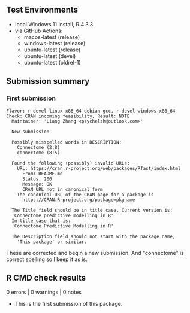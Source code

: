 ## Test Environments

* local Windows 11 install, R 4.3.3
* via GitHub Actions:
  * macos-latest (release)
  * windows-latest (release)
  * ubuntu-latest (release)
  * ubuntu-latest (devel)
  * ubuntu-latest (oldrel-1)

## Submission summary

### First submission

```
Flavor: r-devel-linux-x86_64-debian-gcc, r-devel-windows-x86_64
Check: CRAN incoming feasibility, Result: NOTE
  Maintainer: 'Liang Zhang <psychelzh@outlook.com>'

  New submission

  Possibly misspelled words in DESCRIPTION:
    Connectome (2:8)
    connectome (8:5)

  Found the following (possibly) invalid URLs:
    URL: https://cran.r-project.org/web/packages/Rfast/index.html
      From: README.md
      Status: 200
      Message: OK
      CRAN URL not in canonical form
    The canonical URL of the CRAN page for a package is
      https://CRAN.R-project.org/package=pkgname

  The Title field should be in title case. Current version is:
  'Connectome predictive modelling in R'
  In title case that is:
  'Connectome Predictive Modelling in R'

  The Description field should not start with the package name,
    'This package' or similar.
```

These are corrected and begin a new submission. And "connectome" is correct spelling so I keep it as is.

## R CMD check results

0 errors | 0 warnings | 0 notes

* This is the first submission of this package.
